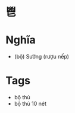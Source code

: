 # 鬯

# Nghĩa
* (bộ) Sưởng (rượu nếp)

# Tags
* bộ thủ
*  bộ thủ 10 nét

<script>window.HANZI_FIELD='鬯';</script>
